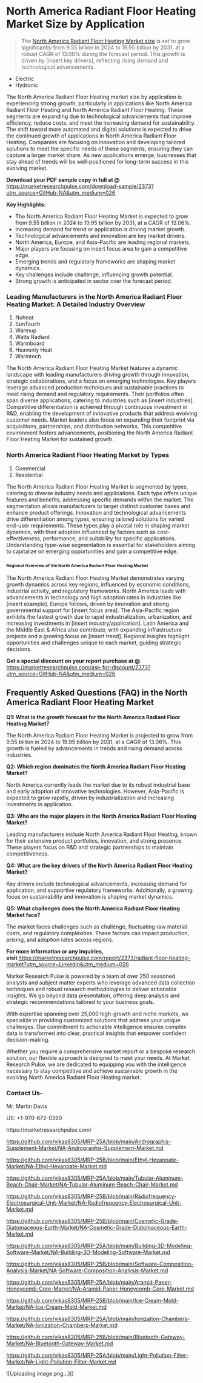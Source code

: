 <h1>North America Radiant Floor Heating Market&nbsp;Size by Application</h1><blockquote><p>The <a href="https://marketresearchpulse.com/download-sample/2373?utm_source=GitHub-NA&amp;utm_medium=026">North America Radiant Floor Heating Market size</a> is set to grow significantly from 9.55 billion in 2024 to 19.95 billion by 2031, at a robust CAGR of 13.06% during the forecast period. This growth is driven by [insert key drivers], reflecting rising demand and technological advancements.</p></blockquote><ul><li>Electric <li> Hydronic</li></ul><p>The North America Radiant Floor Heating market size by application is experiencing strong growth, particularly in applications like North America Radiant Floor Heating and North America Radiant Floor Heating. These segments are expanding due to technological advancements that improve efficiency, reduce costs, and meet the increasing demand for sustainability. The shift toward more automated and digital solutions is expected to drive the continued growth of applications in North America Radiant Floor Heating. Companies are focusing on innovation and developing tailored solutions to meet the specific needs of these segments, ensuring they can capture a larger market share. As new applications emerge, businesses that stay ahead of trends will be well-positioned for long-term success in this evolving market.</p><p><strong>Download your PDF sample copy in full at @ </strong><a href="https://marketresearchpulse.com/download-sample/2373?utm_source=GitHub-NA&amp;utm_medium=026">https://marketresearchpulse.com/download-sample/2373?utm_source=GitHub-NA&amp;utm_medium=026</a></p><p><strong>Key Highlights: </strong></p><ul><li>The North America Radiant Floor Heating Market is expected to grow from 9.55 billion in 2024 to 19.95 billion by 2031, at a CAGR of 13.06%.</li><li>Increasing demand for trend or application is driving market growth.</li><li>Technological advancements and innovation are key market drivers.</li><li>North America, Europe, and Asia-Pacific are leading regional markets.</li><li>Major players are focusing on insert focus area to gain a competitive edge.</li><li>Emerging trends and regulatory frameworks are shaping market dynamics.</li><li>Key challenges include challenge, influencing growth potential.</li><li>Strong growth is anticipated in sector over the forecast period.</li></ul><h3>Leading Manufacturers in the North America Radiant Floor Heating Market: A Detailed Industry Overview</h3><ol><li>Nuheat</li><li>SunTouch</li><li>Warmup</li><li>Watts Radiant</li><li>Warmboard</li><li>Heavenly Heat</li><li>Warmtech</li></ol><div class="flex max-w-full flex-col flex-grow"><div class="min-h-8 text-message flex w-full flex-col items-end gap-2 whitespace-normal break-words [.text-message+&amp;]:mt-5" dir="auto" data-message-author-role="assistant" data-message-id="fd8432e4-4910-450d-b182-61b7bfb0a01f" data-message-model-slug="gpt-4o"><div class="flex w-full flex-col gap-1 empty:hidden first:pt-[3px]"><div class="markdown prose w-full break-words dark:prose-invert light"><p>The North America Radiant Floor Heating Market features a dynamic landscape with leading manufacturers driving growth through innovation, strategic collaborations, and a focus on emerging technologies. Key players leverage advanced production techniques and sustainable practices to meet rising demand and regulatory requirements. Their portfolios often span diverse applications, catering to industries such as [insert industries]. Competitive differentiation is achieved through continuous investment in R&amp;D, enabling the development of innovative products that address evolving customer needs. Market leaders also focus on expanding their footprint via acquisitions, partnerships, and distribution networks. This competitive environment fosters advancements, positioning the North America Radiant Floor Heating Market for sustained growth.</p></div></div></div></div><h3>North America Radiant Floor Heating Market by Types</h3><ol><li>Commercial <li> Residential</li></ol><div class="flex max-w-full flex-col flex-grow"><div class="min-h-8 text-message flex w-full flex-col items-end gap-2 whitespace-normal break-words [.text-message+&amp;]:mt-5" dir="auto" data-message-author-role="assistant" data-message-id="084470be-0bb7-4664-bddf-5156b4f41249" data-message-model-slug="gpt-4o-mini"><div class="flex w-full flex-col gap-1 empty:hidden first:pt-[3px]"><div class="markdown prose w-full break-words dark:prose-invert light"><p>The North America Radiant Floor Heating Market is segmented by types, catering to diverse industry needs and applications. Each type offers unique features and benefits, addressing specific demands within the market. The segmentation allows manufacturers to target distinct customer bases and enhance product offerings. Innovation and technological advancements drive differentiation among types, ensuring tailored solutions for varied end-user requirements. These types play a pivotal role in shaping market dynamics, with their adoption influenced by factors such as cost-effectiveness, performance, and suitability for specific applications. Understanding type-wise segmentation is essential for stakeholders aiming to capitalize on emerging opportunities and gain a competitive edge.</p></div></div></div></div><h3><span style="font-size: 11px;">Regional Overview of the North America Radiant Floor Heating Market</span></h3><div class="flex max-w-full flex-col flex-grow"><div class="min-h-8 text-message flex w-full flex-col items-end gap-2 whitespace-normal break-words [.text-message+&amp;]:mt-5" dir="auto" data-message-author-role="assistant" data-message-id="e9038762-ce64-4e30-91c9-9bd413514231" data-message-model-slug="gpt-4o-mini"><div class="flex w-full flex-col gap-1 empty:hidden first:pt-[3px]"><div class="markdown prose w-full break-words dark:prose-invert light"><p>The North America Radiant Floor Heating Market demonstrates varying growth dynamics across key regions, influenced by economic conditions, industrial activity, and regulatory frameworks. North America leads with advancements in technology and high adoption rates in industries like [insert example]. Europe follows, driven by innovation and strong governmental support for [insert focus area]. The Asia-Pacific region exhibits the fastest growth due to rapid industrialization, urbanization, and increasing investments in [insert industry/application]. Latin America and the Middle East &amp; Africa also contribute, with expanding infrastructure projects and a growing focus on [insert trend]. Regional insights highlight opportunities and challenges unique to each market, guiding strategic decisions.</p></div></div></div></div><p><strong>Get a special discount on your report purchase at @ </strong><a href="https://marketresearchpulse.com/ask-for-discount/2373?utm_source=GitHub-NA&amp;utm_medium=026">https://marketresearchpulse.com/ask-for-discount/2373?utm_source=GitHub-NA&amp;utm_medium=026</a></p><h2>Frequently Asked Questions (FAQ) in the North America Radiant Floor Heating Market</h2><p><strong>Q1: What is the growth forecast for the North America Radiant Floor Heating Market?</strong></p><p>The North America Radiant Floor Heating Market is projected to grow from 9.55 billion in 2024 to 19.95 billion by 2031, at a CAGR of 13.06%. This growth is fueled by advancements in trends and rising demand across industries.</p><p><strong>Q2: Which region dominates the North America Radiant Floor Heating Market?</strong></p><p>North America currently leads the market due to its robust industrial base and early adoption of innovative technologies. However, Asia-Pacific is expected to grow rapidly, driven by industrialization and increasing investments in application.</p><p><strong>Q3: Who are the major players in the North America Radiant Floor Heating Market?</strong></p><p>Leading manufacturers include North America Radiant Floor Heating, known for their extensive product portfolios, innovation, and strong presence. These players focus on R&amp;D and strategic partnerships to maintain competitiveness.</p><p><strong>Q4: What are the key drivers of the North America Radiant Floor Heating Market?</strong></p><p>Key drivers include technological advancements, increasing demand for application, and supportive regulatory frameworks. Additionally, a growing focus on sustainability and innovation is shaping market dynamics.</p><p><strong>Q5: What challenges does the North America Radiant Floor Heating Market face?</strong></p><p>The market faces challenges such as challenge, fluctuating raw material costs, and regulatory complexities. These factors can impact production, pricing, and adoption rates across regions.</p><p><strong>For more information or any inquiries, visit&nbsp;</strong><a href="https://marketresearchpulse.com/report/2373/radiant-floor-heating-market?utm_source=Linkedin&utm_medium=026">https://marketresearchpulse.com/report/2373/radiant-floor-heating-market?utm_source=Linkedin&utm_medium=026</a></p><p>Market Research Pulse is powered by a team of over 250 seasoned analysts and subject matter experts who leverage advanced data collection techniques and robust research methodologies to deliver actionable insights. We go beyond data presentation, offering deep analysis and strategic recommendations tailored to your business goals.</p><p>With expertise spanning over 25,000 high-growth and niche markets, we specialize in providing customized solutions that address your unique challenges. Our commitment to actionable intelligence ensures complex data is transformed into clear, practical insights that empower confident decision-making.</p><p>Whether you require a comprehensive market report or a bespoke research solution, our flexible approach is designed to meet your needs. At Market Research Pulse, we are dedicated to equipping you with the intelligence necessary to stay competitive and achieve sustainable growth in the evolving North America Radiant Floor Heating market.</p><h3><strong>Contact Us-</strong></h3><p>Mr. Martin Davis</p><p>US: +1-970-672-0390</p><p>https://marketresearchpulse.com/</p><p><a href="https://github.com/vikas8305/MRP-25A/blob/main/Andrographis-Supplement-Market/NA-Andrographis-Supplement-Market.md">https://github.com/vikas8305/MRP-25A/blob/main/Andrographis-Supplement-Market/NA-Andrographis-Supplement-Market.md</a></p><p><a href="https://github.com/vikas8305/MRP-25B/blob/main/Ethyl-Hexanoate-Market/NA-Ethyl-Hexanoate-Market.md">https://github.com/vikas8305/MRP-25B/blob/main/Ethyl-Hexanoate-Market/NA-Ethyl-Hexanoate-Market.md</a></p><p><a href="https://github.com/vikas8305/MRP-25A/blob/main/Tubular-Aluminum-Beach-Chair-Market/NA-Tubular-Aluminum-Beach-Chair-Market.md">https://github.com/vikas8305/MRP-25A/blob/main/Tubular-Aluminum-Beach-Chair-Market/NA-Tubular-Aluminum-Beach-Chair-Market.md</a></p><p><a href="https://github.com/vikas8305/MRP-25B/blob/main/Radiofrequency-Electrosurgical-Unit-Market/NA-Radiofrequency-Electrosurgical-Unit-Market.md">https://github.com/vikas8305/MRP-25B/blob/main/Radiofrequency-Electrosurgical-Unit-Market/NA-Radiofrequency-Electrosurgical-Unit-Market.md</a></p><p><a href="https://github.com/vikas8305/MRP-25B/blob/main/Cosmetic-Grade-Diatomaceous-Earth-Market/NA-Cosmetic-Grade-Diatomaceous-Earth-Market.md">https://github.com/vikas8305/MRP-25B/blob/main/Cosmetic-Grade-Diatomaceous-Earth-Market/NA-Cosmetic-Grade-Diatomaceous-Earth-Market.md</a></p><p><a href="https://github.com/vikas8305/MRP-25A/blob/main/Building-3D-Modeling-Software-Market/NA-Building-3D-Modeling-Software-Market.md">https://github.com/vikas8305/MRP-25A/blob/main/Building-3D-Modeling-Software-Market/NA-Building-3D-Modeling-Software-Market.md</a></p><p><a href="https://github.com/vikas8305/MRP-25B/blob/main/Software-Composition-Analysis-Market/NA-Software-Composition-Analysis-Market.md">https://github.com/vikas8305/MRP-25B/blob/main/Software-Composition-Analysis-Market/NA-Software-Composition-Analysis-Market.md</a></p><p><a href="https://github.com/vikas8305/MRP-25A/blob/main/Aramid-Paper-Honeycomb-Core-Market/NA-Aramid-Paper-Honeycomb-Core-Market.md">https://github.com/vikas8305/MRP-25A/blob/main/Aramid-Paper-Honeycomb-Core-Market/NA-Aramid-Paper-Honeycomb-Core-Market.md</a></p><p><a href="https://github.com/vikas8305/MRP-25B/blob/main/Ice-Cream-Mold-Market/NA-Ice-Cream-Mold-Market.md">https://github.com/vikas8305/MRP-25B/blob/main/Ice-Cream-Mold-Market/NA-Ice-Cream-Mold-Market.md</a></p><p><a href="https://github.com/vikas8305/MRP-25A/blob/main/Ionization-Chambers-Market/NA-Ionization-Chambers-Market.md">https://github.com/vikas8305/MRP-25A/blob/main/Ionization-Chambers-Market/NA-Ionization-Chambers-Market.md</a></p><p><a href="https://github.com/vikas8305/MRP-25B/blob/main/Bluetooth-Gateway-Market/NA-Bluetooth-Gateway-Market.md">https://github.com/vikas8305/MRP-25B/blob/main/Bluetooth-Gateway-Market/NA-Bluetooth-Gateway-Market.md</a></p><p><a href="https://github.com/vikas8305/MRP-25A/blob/main/Light-Pollution-Filter-Market/NA-Light-Pollution-Filter-Market.md">https://github.com/vikas8305/MRP-25A/blob/main/Light-Pollution-Filter-Market/NA-Light-Pollution-Filter-Market.md</a></p>
![Uploading image.png…]()
